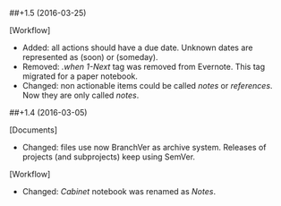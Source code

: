 ##+1.5 (2016-03-25)

[Workflow]
- Added: all actions should have a due date. Unknown dates are represented as (soon) or (someday).
- Removed: *.when* *1-Next* tag was removed from Evernote. This tag migrated for a paper notebook.
- Changed: non actionable items could be called *notes* or *references*. Now they are only called *notes*.

##+1.4 (2016-03-05)

[Documents]
- Changed: files use now BranchVer as archive system. Releases of projects (and subprojects) keep using SemVer.

[Workflow]
- Changed: *Cabinet* notebook was renamed as *Notes*.
